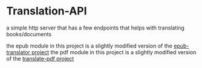 # Translation-API

a simple http server that has a few endpoints that helps with translating books/documents

the epub module in this project is a slightly modified version of the [epub-translator project](https://github.com/quantrancse/epub-translator)
the pdf module in this project is a slightly modified version of the [translate-pdf project](https://github.com/aquacode/translate-pdf) 